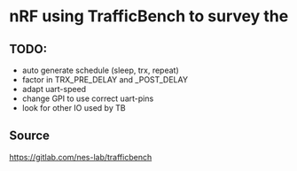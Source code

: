 # nRF using TrafficBench to survey the 


## TODO: 

- auto generate schedule (sleep, trx, repeat)
- factor in TRX_PRE_DELAY and _POST_DELAY
- adapt uart-speed
- change GPI to use correct uart-pins
- look for other IO used by TB

## Source

https://gitlab.com/nes-lab/trafficbench